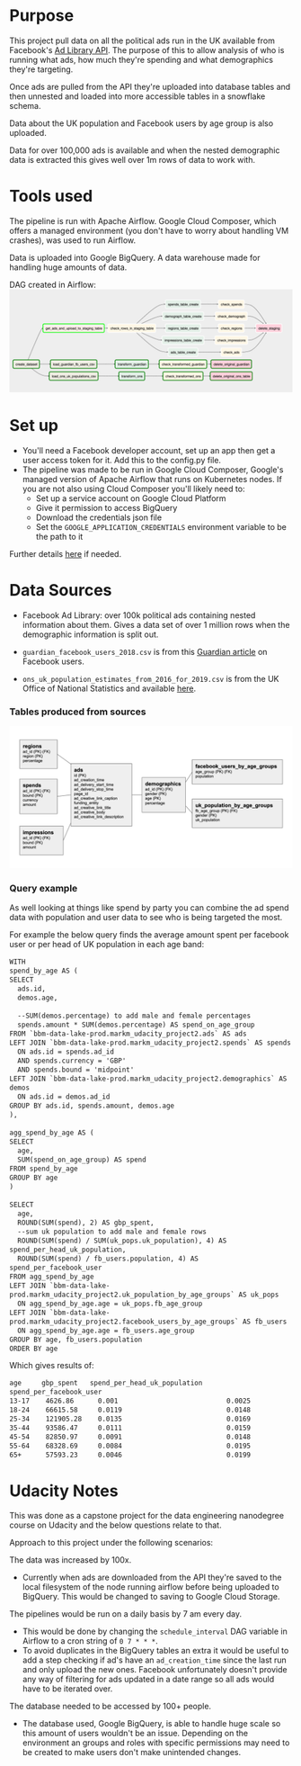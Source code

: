 # Purpose

This project pull data on all the political ads run in the UK available from
Facebook's [Ad Library API](https://www.facebook.com/ads/library/api/). The
purpose of this to allow analysis of who is running what
ads, how much they're spending and what demographics they're targeting.

Once ads are pulled from the API they're uploaded into database tables and
then unnested and loaded into more accessible tables in a snowflake schema.

Data about the UK population and Facebook users by age group is also uploaded.

Data for over 100,000 ads is available and when the nested demographic data 
is extracted this gives well over 1m rows of data to work with.


# Tools used

The pipeline is run with Apache Airflow. Google Cloud Composer, which offers
 a managed environment (you don't have to worry about handling VM crashes), 
 was used to run Airflow. 
 
Data is uploaded into Google BigQuery. A data warehouse made for handling 
huge amounts of data.

DAG created in Airflow:
![airflow_dag](airflow_dag.png)
  

# Set up

- You'll need a Facebook developer account, set up an app then get a user 
access token for it. Add this to the config.py file.
- The pipeline was made to be run in Google Cloud Composer, Google's managed
 version of Apache Airflow that runs on Kubernetes nodes. If you are not 
 also using Cloud Composer you'll likely need to:
     - Set up a service account on Google Cloud Platform
     - Give it permission to access BigQuery
     - Download the credentials json file
     - Set the `GOOGLE_APPLICATION_CREDENTIALS` environment variable to be the 
     path to it
     
Further details [here](https://cloud.google.com/docs/authentication/getting-started) 
if needed.


# Data Sources

- Facebook Ad Library: over 100k political ads containing nested information
 about them. Gives a data set of over 1 million rows when the demographic 
 information is split out.

- `guardian_facebook_users_2018.csv` is from 
this [Guardian article](https://www.theguardian.com/technology/2018/feb/12/is-facebook-for-old-people-over-55s-flock-in-as-the-young-leave) on 
Facebook users.
- `ons_uk_population_estimates_from_2016_for_2019.csv` is from the UK Office
 of National Statistics and available [here](https://www.ons.gov.uk/peoplepopulationandcommunity/populationandmigration/populationprojections/datasets/tablea11principalprojectionuksummary).


### Tables produced from sources

![database ERD](database_erd.png)


### Query example

As well looking at things like spend by party you can combine the ad spend 
data with population and user data to see who is being targeted the most.

For example the below query finds the average amount spent per facebook user
or per head of UK population in each age band:

```
WITH 
spend_by_age AS (
SELECT 
  ads.id,
  demos.age,
  
  --SUM(demos.percentage) to add male and female percentages
  spends.amount * SUM(demos.percentage) AS spend_on_age_group
FROM `bbm-data-lake-prod.markm_udacity_project2.ads` AS ads
LEFT JOIN `bbm-data-lake-prod.markm_udacity_project2.spends` AS spends
  ON ads.id = spends.ad_id
  AND spends.currency = 'GBP'
  AND spends.bound = 'midpoint'
LEFT JOIN `bbm-data-lake-prod.markm_udacity_project2.demographics` AS demos
  ON ads.id = demos.ad_id
GROUP BY ads.id, spends.amount, demos.age
),

agg_spend_by_age AS (
SELECT
  age,
  SUM(spend_on_age_group) AS spend
FROM spend_by_age
GROUP BY age
)

SELECT
  age,
  ROUND(SUM(spend), 2) AS gbp_spent,
  --sum uk population to add male and female rows
  ROUND(SUM(spend) / SUM(uk_pops.uk_population), 4) AS spend_per_head_uk_population,
  ROUND(SUM(spend) / fb_users.population, 4) AS spend_per_facebook_user
FROM agg_spend_by_age
LEFT JOIN `bbm-data-lake-prod.markm_udacity_project2.uk_population_by_age_groups` AS uk_pops
  ON agg_spend_by_age.age = uk_pops.fb_age_group
LEFT JOIN `bbm-data-lake-prod.markm_udacity_project2.facebook_users_by_age_groups` AS fb_users
  ON agg_spend_by_age.age = fb_users.age_group
GROUP BY age, fb_users.population
ORDER BY age

```

Which gives results of:


```
age     gbp_spent   spend_per_head_uk_population    spend_per_facebook_user
13-17    4626.86      0.001                           0.0025
18-24    66615.58     0.0119                          0.0148
25-34    121905.28    0.0135                          0.0169
35-44    93586.47     0.0111                          0.0159
45-54    82850.97     0.0091                          0.0148
55-64    68328.69     0.0084                          0.0195
65+      57593.23     0.0046                          0.0199
```



# Udacity Notes

This was done as a capstone project for the data engineering nanodegree 
course on Udacity and the below questions relate to that.

Approach to this project under the following scenarios:

The data was increased by 100x.

- Currently when ads are downloaded from the API they're saved to the local 
filesystem of the node running airflow before being uploaded to BigQuery. 
This would be changed to saving to Google Cloud Storage.

The pipelines would be run on a daily basis by 7 am every day.

- This would be done by changing the `schedule_interval` DAG variable in 
Airflow to a cron string of `0 7 * * *`. 
- To avoid duplicates in the BigQuery tables an extra it would be useful to 
add a step checking if ad's have an `ad_creation_time` since the last run 
and only upload the new ones. Facebook unfortunately doesn't provide any way
of filtering for ads updated in a date range so all ads would have to be 
iterated over.

The database needed to be accessed by 100+ people.

- The database used, Google BigQuery, is able to handle huge scale so this 
amount of users wouldn't be an issue. Depending on the environment an groups
and roles with specific permissions may need to be created to make users 
don't make unintended changes.



